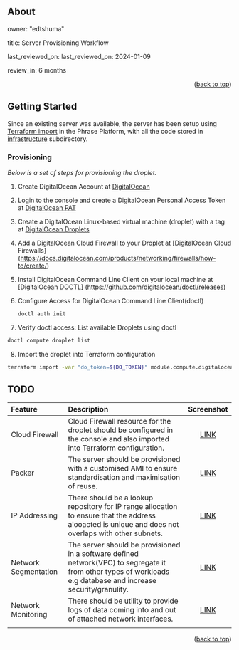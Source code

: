
<!-- ABOUT -->
## About 
owner: "edtshuma"

title: Server Provisioning Workflow 

last_reviewed_on: last_reviewed_on: 2024-01-09

review_in: 6 months


<p align="right"></p>


<p align="right">(<a href="#readme-top">back to top</a>)</p>



<!-- GETTING STARTED -->
## Getting Started

Since an existing server was available, the server has been setup using  [Terraform import](https://spacelift.io/blog/importing-exisiting-infrastructure-into-terraform) in the Phrase Platform, with all the code stored in [infrastructure](https://github.com/edtshuma/phrase/tree/main/infrastructure) subdirectory.




### Provisioning

_Below is a set of steps for provisioning the droplet._

1. Create DigitalOcean Account at [DigitalOcean](https://cloud.digitalocean.com/registrations/new)
2. Login to the console and create a DigitalOcean Personal Access Token at [DigitalOcean PAT](https://docs.digitalocean.com/reference/api/create-personal-access-token/)
 
3.  Create a DigitalOcean Linux-based virtual machine (droplet) with a tag at [DigitalOcean Droplets](https://docs.digitalocean.com/products/droplets/how-to/create/)

4. Add a DigitalOcean Cloud Firewall to your Droplet at [DigitalOcean Cloud Firewalls] (https://docs.digitalocean.com/products/networking/firewalls/how-to/create/)

5. Install DigitalOcean Command Line Client on your local machine at [DigitalOcean DOCTL] (https://github.com/digitalocean/doctl/releases)
6. Configure  Access for DigitalOcean Command Line Client(doctl)
   ```sh
   doctl auth init
   ```
7. Verify doctl access: List available Droplets using doctl
  ```sh
  doctl compute droplet list
  ```
8.  Import the droplet into Terraform configuration
   ```sh
   terraform import -var "do_token=${DO_TOKEN}" module.compute.digitalocean_droplet.do_droplet DROPLET-ID 
   ```

## TODO

| Feature                  | Description | Screenshot |
|:---------------------------|:------------|:----------:|
| Cloud Firewall|Cloud Firewall resource for the droplet should be configured in the console and also imported into Terraform configuration. | [LINK](https://about.gitlab.com/topics/gitops/) |
| Packer | The server should be provisioned with  a customised AMI to ensure standardisation and maximisation of reuse. | [LINK](https://www.packer.io/) |
| IP Addressing   | There should be a lookup repository for IP range allocation to ensure that the address alooacted is unique and does not overlaps with other subnets. | [LINK](https://raw.githubusercontent.com/dotdc/media/main/grafana-dashboards-kubernetes/k8s-system-coredns.png) |
| Network Segmentation     | The server should be provisioned in a software defined network(VPC) to segregate it from other types of workloads e.g database and increase security/granulity. | [LINK](https://docs.digitalocean.com/products/networking/vpc/) |
| Network Monitoring  | There should be utility to provide logs of data coming into and out of attached network interfaces. | [LINK](https://docs.digitalocean.com/products/monitoring/how-to/install-agent/) |
|   |


<p align="right">(<a href="#readme-top">back to top</a>)</p>
